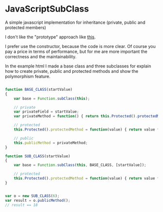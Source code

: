 JavaScriptSubClass
=================

A simple javascript implementation for inheritance (private, public and protected members)

I don't like the "prototype" approach like [this](http://philipwalton.com/articles/implementing-private-and-protected-members-in-javascript/).

I prefer use the constructor, because the code is more clear.
Of course you pay a price in terms of performance, but for me are more important the correctness and the maintainability.

In the example html I made a base class and three subclasses for explain how to create private, public and protected methods and show the polymorphism feature.


```javascript

function BASE_CLASS(startValue)
{
	var base = Function.subClass(this);

	// private
	var privateField = startValue;
	var privateMethod = function() { return this.Protected().protectedMethod(privateField); };

	// protected
	this.Protected().protectedMethod = function(value) { return value * 2; }

	// public
	this.publicMethod = privateMethod;
}

function SUB_CLASS(startValue)
{
	var base = Function.subClass(this, BASE_CLASS, [startValue]);

	// protected
	this.Protected().protectedMethod = function(value) { return value * 3; }
}


var o = new SUB_CLASS(6);
var result = o.publicMethod();
// result == 18
``` 